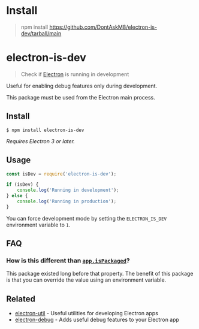 # Install

> npm install https://github.com/DontAskM8/electron-is-dev/tarball/main

# electron-is-dev

> Check if [Electron](https://electronjs.org) is running in development

Useful for enabling debug features only during development.

This package must be used from the Electron main process.

## Install

```
$ npm install electron-is-dev
```

*Requires Electron 3 or later.*

## Usage

```js
const isDev = require('electron-is-dev');

if (isDev) {
	console.log('Running in development');
} else {
	console.log('Running in production');
}
```

You can force development mode by setting the `ELECTRON_IS_DEV` environment variable to `1`.

## FAQ

### How is this different than [`app.isPackaged`](https://www.electronjs.org/docs/api/app#appispackaged-readonly)?

This package existed long before that property. The benefit of this package is that you can override the value using an environment variable.

## Related

- [electron-util](https://github.com/sindresorhus/electron-util) - Useful utilities for developing Electron apps
- [electron-debug](https://github.com/sindresorhus/electron-debug) - Adds useful debug features to your Electron app
